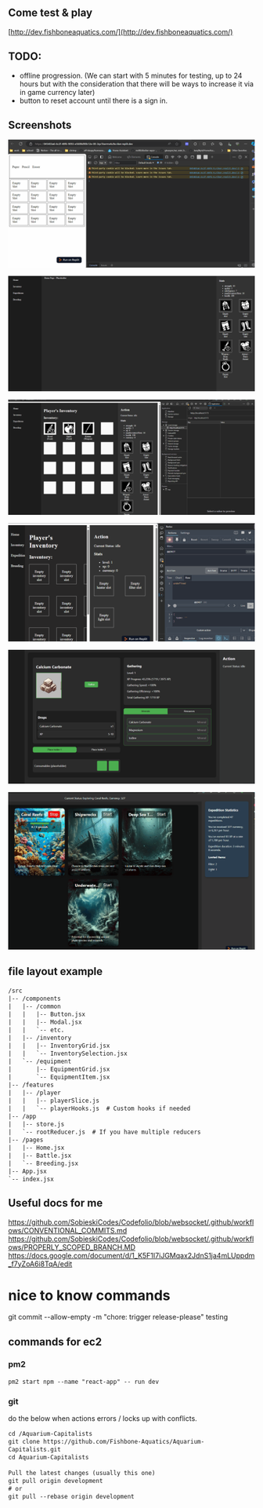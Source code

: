 ## Come test & play
[http://dev.fishboneaquatics.com/](http://dev.fishboneaquatics.com/)

## TODO:
- offline progression. (We can start with 5 minutes for testing, up to 24 hours but with the consideration that there will be ways to increase it via in game currency later)
- button to reset account until there is a sign in.

## Screenshots
[<img src="https://github.com/Fishbone-Aquatics/Aquarium-Capitalists/blob/main/screenshots/WorkingGridExample.gif">](https://github.com/Fishbone-Aquatics/Aquarium-Capitalists/blob/main/screenshots/WorkingGridExample.gif)

[<img src="https://github.com/Fishbone-Aquatics/Aquarium-Capitalists/blob/main/screenshots/WorkingInventory.gif">](https://github.com/Fishbone-Aquatics/Aquarium-Capitalists/blob/main/screenshots/WorkingInventory.gif)

[<img src="https://github.com/Fishbone-Aquatics/Aquarium-Capitalists/blob/main/screenshots/ExpeditionsWorkWithDrops.gif">](https://github.com/Fishbone-Aquatics/Aquarium-Capitalists/blob/main/screenshots/ExpeditionsWorkWithDrops.gif)

[<img src="https://github.com/Fishbone-Aquatics/Aquarium-Capitalists/blob/main/screenshots/CoolProfiler.gif">](https://github.com/Fishbone-Aquatics/Aquarium-Capitalists/blob/main/screenshots/CoolProfiler.gif)

[<img src="https://github.com/Fishbone-Aquatics/Aquarium-Capitalists/blob/main/screenshots/GatheringWorking.gif">](https://github.com/Fishbone-Aquatics/Aquarium-Capitalists/blob/main/screenshots/GatheringWorking.gif)

[<img src="https://github.com/Fishbone-Aquatics/Aquarium-Capitalists/blob/main/screenshots/ExpeditionStats.gif">](https://github.com/Fishbone-Aquatics/Aquarium-Capitalists/blob/main/screenshots/ExpeditionStats.gif)


## file layout example
```
/src
|-- /components
|   |-- /common
|   |   |-- Button.jsx
|   |   |-- Modal.jsx
|   |   `-- etc.
|   |-- /inventory
|   |   |-- InventoryGrid.jsx
|   |   `-- InventorySelection.jsx
|   `-- /equipment
|       |-- EquipmentGrid.jsx
|       `-- EquipmentItem.jsx
|-- /features
|   |-- /player
|   |   |-- playerSlice.js
|   |   `-- playerHooks.js  # Custom hooks if needed
|-- /app
|   |-- store.js
|   `-- rootReducer.js  # If you have multiple reducers
|-- /pages
|   |-- Home.jsx
|   |-- Battle.jsx
|   `-- Breeding.jsx
|-- App.jsx
`-- index.jsx
```

## Useful docs for me
https://github.com/SobieskiCodes/Codefolio/blob/websocket/.github/workflows/CONVENTIONAL_COMMITS.md
https://github.com/SobieskiCodes/Codefolio/blob/websocket/.github/workflows/PROPERLY_SCOPED_BRANCH.MD
https://docs.google.com/document/d/1_K5F1I7iJGMqax2JdnS1ja4mLUppdm_f7yZoA6i8TqA/edit


# nice to know commands
git commit --allow-empty -m "chore: trigger release-please"
testing
<p>

## commands for ec2

### pm2
`pm2 start npm --name "react-app" -- run dev`

### git

do the below when actions errors / locks up with conflicts.
<p>

```
cd /Aquarium-Capitalists
git clone https://github.com/Fishbone-Aquatics/Aquarium-Capitalists.git
cd Aquarium-Capitalists

Pull the latest changes (usually this one)
git pull origin development
# or
git pull --rebase origin development
```

